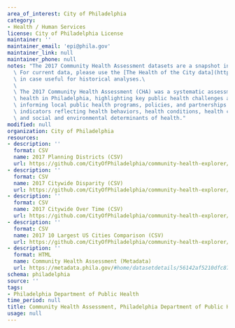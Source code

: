 ```yaml
---
area_of_interest: City of Philadelphia
category:
- Health / Human Services
license: City of Philadelphia License
maintainer: ''
maintainer_email: 'epi@phila.gov'
maintainer_link: null
maintainer_phone: null
notes: "The 2017 Community Health Assessment datasets are a snapshot in time and have since been restructured and released as the Health of the City Report.
  \ For current data, please use the [The Health of the City data](https://opendataphilly.org/datasets/health-of-the-city/). The data below remains available
  \ in case useful for historical analyses.\
  \
  \ The 2017 Community Health Assessment (CHA) was a systematic assessment of population\
  \ health in Philadelphia, highlighting key public health challenges and assets and\
  \ informing local public health programs, policies, and partnerships. The CHA included\
  \ indicators reflecting health behaviors, health conditions, health care factors,\
  \ and social and environmental determinants of health."
modified: null
organization: City of Philadelphia
resources:
- description: ''
  format: CSV
  name: 2017 Planning Districts (CSV)
  url: https://github.com/CityOfPhiladelphia/community-health-explorer/raw/gh-pages/_data/2017/planning_district.csv
- description: ''
  format: CSV
  name: 2017 Citywide Disparity (CSV)
  url: https://github.com/CityOfPhiladelphia/community-health-explorer/raw/gh-pages/_data/2017/racial_disparity.csv
- description: ''
  format: CSV
  name: 2017 Citywide Over Time (CSV)
  url: https://github.com/CityOfPhiladelphia/community-health-explorer/raw/gh-pages/_data/2017/citywide_over_time.csv
- description: ''
  format: CSV
  name: 2017 10 Largest US Cities Comparison (CSV)
  url: https://github.com/CityOfPhiladelphia/community-health-explorer/raw/gh-pages/_data/2017/top_10_cities.csv
- description: ''
  format: HTML
  name: Community Health Assessment (Metadata)
  url: https://metadata.phila.gov/#home/datasetdetails/56142af5210dfc8711e84a7f/
schema: philadelphia
source: ''
tags:
- Philadelphia Department of Public Health
time_period: null
title: Community Health Assessment, Philadelphia Department of Public Health
usage: null
---
```

